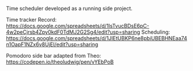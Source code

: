Time scheduler developed as a running side project. 

Time tracker Record: https://docs.google.com/spreadsheets/d/1IsTvucBDsE6pC-4w2peCjrsb4Zpy0kdF0TdMJ2G2Sg4/edit?usp=sharing
Scheduling: https://docs.google.com/spreadsheets/d/1JIEtUBKP6ne8pbiUBEBHNEaa74n1OapF1NZx6v8UjEI/edit?usp=sharing

Pomodoro side bar adapted from Theo: https://codepen.io/theoludwig/pen/vYEbPoB
